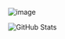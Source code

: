 ![image](https://github.com/GitFutureTrunks/GitFutureTrunks/assets/145227152/b0408c27-02cb-40e4-a51c-62fcc935182c)


<!--
**GitFutureTrunks/GitFutureTrunks** is a ✨ _special_ ✨ repository because its `README.md` (this file) appears on your GitHub profile.

Here are some ideas to get you started:

- 🔭 I’m currently working on ...
- 🌱 I’m currently learning ...
- 👯 I’m looking to collaborate on ...
- 🤔 I’m looking for help with ...
- 💬 Ask me about ...
- 📫 How to reach me: ...
- 😄 Pronouns: ...
- ⚡ Fun fact: ...
-->

![GitHub Stats](https://github-readme-stats.vercel.app/api?username=GitFutureTrunks&theme=radical) 
